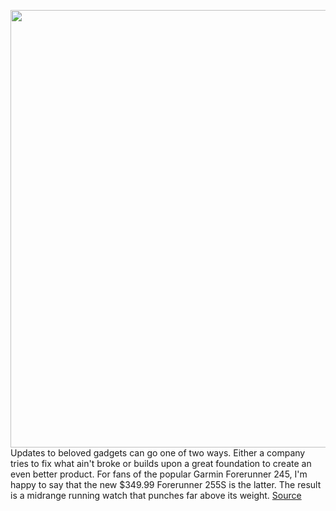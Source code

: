 <img src='https://cdn.vox-cdn.com/thumbor/LZ6A5S4C3hDXkHNaADlN-kxMULE=/0x0:2040x1360/1200x675/filters:focal(857x517:1183x843)/cdn.vox-cdn.com/uploads/chorus_image/image/70987144/IMG_0265.0.jpg' width='700px' /><br/>
Updates to beloved gadgets can go one of two ways. Either a company tries to fix what ain't broke or builds upon a great foundation to create an even better product. For fans of the popular Garmin Forerunner 245, I'm happy to say that the new $349.99 Forerunner 255S is the latter. The result is a midrange running watch that punches far above its weight.
<a href='https://www.theverge.com/23171721/garmin-forerunner-255s-review-running-watch'> Source <a/>